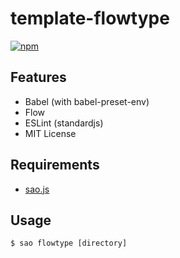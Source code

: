 # template-flowtype

[![npm](https://img.shields.io/npm/v/template-flowtype.svg)](https://www.npmjs.com/package/template-flowtype)

## Features

- Babel (with babel-preset-env)
- Flow
- ESLint (standardjs)
- MIT License

## Requirements

- [sao.js](https://sao.js.org)

## Usage

```console
$ sao flowtype [directory]
```
